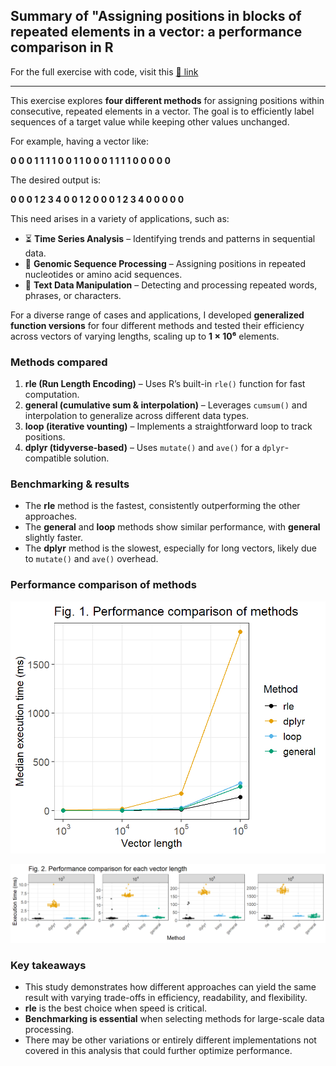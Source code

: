 ## **Summary of "Assigning positions in blocks of repeated elements in a vector: a performance comparison in R**

For the full exercise with code, visit this [🔗 link](https://ricardogonzalezgil.github.io/analysis-assign-positions-rep-elements-rgg/)  

---

This exercise explores **four different methods** for assigning positions within consecutive, repeated elements in a vector. The goal is to efficiently label sequences of a target value while keeping other values unchanged.

For example, having a vector like:

**0 0 0 1 1 1 1 0 0 1 1 0 0 0 1 1 1 1 0 0 0 0 0**

The desired output is:

**0 0 0 1 2 3 4 0 0 1 2 0 0 0 1 2 3 4 0 0 0 0 0**

This need arises in a variety of applications, such as:

- ⏳ **Time Series Analysis** – Identifying trends and patterns in sequential data.
- 🧬 **Genomic Sequence Processing** – Assigning positions in repeated nucleotides or amino acid sequences.
- 📖 **Text Data Manipulation** – Detecting and processing repeated words, phrases, or characters.

For a diverse range of cases and applications, I developed **generalized function versions** for four different methods and tested their efficiency across vectors of varying lengths, scaling up to **1 × 10⁶** elements.

### **Methods compared**

1. **rle (Run Length Encoding)** – Uses R’s built-in `rle()` function for fast computation.
2. **general (cumulative sum & interpolation)** – Leverages `cumsum()` and interpolation to generalize across different data types.
3. **loop (iterative vounting)** – Implements a straightforward loop to track positions.
4. **dplyr (tidyverse-based)** – Uses `mutate()` and `ave()` for a `dplyr`-compatible solution.

### **Benchmarking & results**

- The **rle** method is the fastest, consistently outperforming the other approaches.
- The **general** and **loop** methods show similar performance, with **general** slightly faster.
- The **dplyr** method is the slowest, especially for long vectors, likely due to `mutate()` and `ave()` overhead.

### **Performance comparison of methods**  

<img src="https://github.com/ricardogonzalezgil/analysis-assign-positions-rep-elements-rgg/blob/main/docs/index_files/figure-html/methods_comparison_fig1-1.png" style="width: 600px; height: auto;">

![Fig. 2: Performance comparison for each vector length](https://github.com/ricardogonzalezgil/analysis-assign-positions-rep-elements-rgg/blob/main/docs/index_files/figure-html/methods_comparison_fig2-1.png)  

### **Key takeaways**

- This study demonstrates how different approaches can yield the same result with varying trade-offs in efficiency, readability, and flexibility.
- **rle** is the best choice when speed is critical.
- **Benchmarking is essential** when selecting methods for large-scale data processing.
- There may be other variations or entirely different implementations not covered in this analysis that could further optimize performance.

